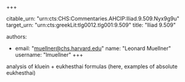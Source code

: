 +++


citable_urn: "urn:cts:CHS:Commentaries.AHCIP:Iliad.9.509.Nyx9g9u"
target_urn: "urn:cts:greekLit:tlg0012.tlg001:9.509"
title: "Iliad 9.509"

authors:
- email: "muellner@chs.harvard.edu"
  name: "Leonard Muellner"
  username: "lmuellner"
+++

<p>analysis of kluein + eukhesthai formulas (here, examples of absolute eukhesthai)</p>
